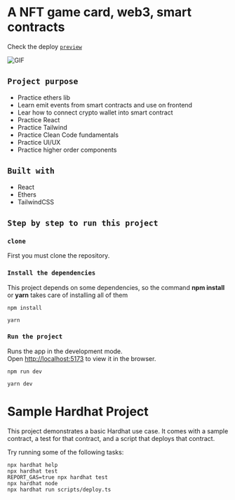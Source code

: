 # A NFT game card, web3, smart contracts

Check the deploy [`preview`](https://maria-nftcardgame.netlify.app/)

![GIF](https://github.com/Wtheodoro/nft-card-game/blob/main/client/public/gif/avaxgods.gif)

## `Project purpose`

- Practice ethers lib
- Learn emit events from smart contracts and use on frontend
- Lear how to connect crypto wallet into smart contract
- Practice React
- Practice Tailwind
- Practice Clean Code fundamentals
- Practice UI/UX
- Practice higher order components

## `Built with`

- React
- Ethers
- TailwindCSS

## `Step by step to run this project`

### `clone`

First you must clone the repository.

### `Install the dependencies`

This project depends on some dependencies, so the command **npm install** or **yarn** takes care of installing all of them

    npm install

    yarn

### `Run the project`

Runs the app in the development mode.\
Open [http://localhost:5173](http://localhost:5173) to view it in the browser.

    npm run dev

    yarn dev

# Sample Hardhat Project

This project demonstrates a basic Hardhat use case. It comes with a sample contract, a test for that contract, and a script that deploys that contract.

Try running some of the following tasks:

```shell
npx hardhat help
npx hardhat test
REPORT_GAS=true npx hardhat test
npx hardhat node
npx hardhat run scripts/deploy.ts
```
